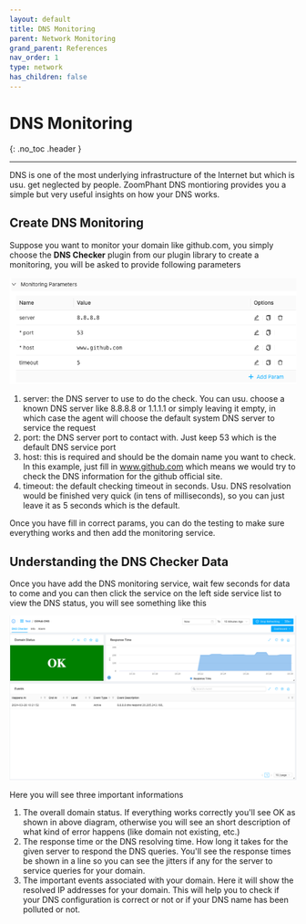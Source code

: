 ```yaml
---
layout: default
title: DNS Monitoring
parent: Network Monitoring
grand_parent: References
nav_order: 1
type: network
has_children: false
---
```


# DNS Monitoring
{: .no_toc .header }

----
DNS is one of the most underlying infrastructure of the Internet but which is usu. get neglected by people. ZoomPhant DNS montioring provides you a simple but very useful insights on how your DNS works.



## Create DNS Monitoring

Suppose you want to monitor your domain like github.com, you simply choose the **DNS Checker** plugin from our plugin library to create a monitoring, you will be asked to provide following parameters

![image-20240328102506670](./image-20240328102506670.png)

1. server: the DNS server to use to do the check. You can usu. choose a known DNS server like 8.8.8.8 or 1.1.1.1 or simply leaving it empty, in which case the agent will choose the default system DNS server to service the request
2. port: the DNS server port to contact with. Just keep 53 which is the default DNS service port
3. host: this is required and should be the domain name you want to check. In this example, just fill in www.github.com which means we would try to check the DNS information for the github official site.
4. timeout: the default checking timeout in seconds. Usu. DNS resolvation would be finished very quick (in tens of milliseconds), so you can just leave it as 5 seconds which is the default.



Once you have fill in correct params, you can do the testing to make sure everything works and then add the monitoring service.



## Understanding the DNS Checker Data

Once you have add the DNS monitoring service, wait few seconds for data to come and you can then click the service on the left side service list to view the DNS status, you will see something like this

![image-20240328103041258](./image-20240328103041258.png)

Here you will see three important informations

1. The overall domain status. If everything works correctly you'll see OK as shown in above diagram, otherwise you will see an short description of what kind of error happens (like domain not existing, etc.)
2. The response time or the DNS resolving time. How long it takes for the given server to respond the DNS queries. You'll see the response times be shown in a line so you can see the jitters if any for the server to service queries for your domain.
3. The important events associated with your domain. Here it will show the resolved IP addresses for your domain. This will help you to check if your DNS configuration is correct or not or if your DNS name has been polluted or not.
